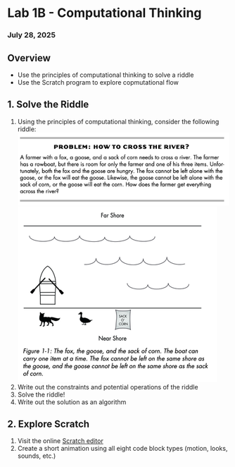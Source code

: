 # Lab 1B - Computational Thinking
### July 28, 2025

## Overview
* Use the principles of computational thinking to solve a riddle
* Use the Scratch program to explore copmutational flow

## 1. Solve the Riddle

1. Using the principles of computational thinking, consider the following riddle:
![Riddle: how to cross the river](../img/1B1.png)
![Riddle diagram](../img/1B2.png)
2. Write out the constraints and potential operations of the riddle
3. Solve the riddle!
4. Write out the solution as an algorithm

## 2. Explore Scratch

1. Visit the online [Scratch editor](https://scratch.mit.edu/projects/editor/)
2. Create a short animation using all eight code block types (motion, looks, sounds, etc.)